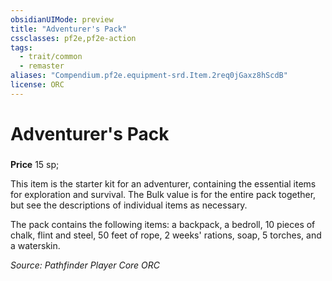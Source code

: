 ```yaml
---
obsidianUIMode: preview
title: "Adventurer's Pack"
cssclasses: pf2e,pf2e-action
tags:
  - trait/common
  - remaster
aliases: "Compendium.pf2e.equipment-srd.Item.2req0jGaxz8hScdB"
license: ORC
---
```

# Adventurer's Pack

### 


**Price** 15 sp; 



This item is the starter kit for an adventurer, containing the essential items for exploration and survival. The Bulk value is for the entire pack together, but see the descriptions of individual items as necessary.

The pack contains the following items: a backpack, a bedroll, 10 pieces of chalk, flint and steel, 50 feet of rope, 2 weeks' rations, soap, 5 torches, and a waterskin.

*Source: Pathfinder Player Core*
*ORC*